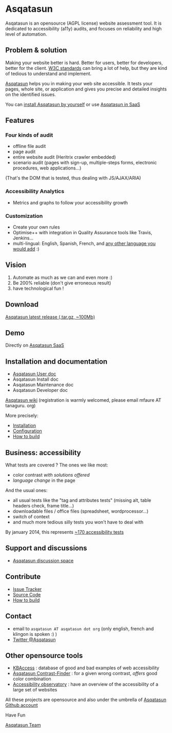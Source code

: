 # Asqatasun

Asqatasun is an opensource (AGPL license) website assessment tool. It is dedicated to accessibility (a11y) audits, and focuses on reliability and high level of automation.

## Problem & solution

Making your website better is hard. Better for users, better for developers,
better for the client. [W3C standards](http://www.w3.org/TR/) can bring a lot of
 help, but they are kind of tedious to understand and implement.

[Asqatasun](http://asqatasun.org/) helps you in making your web site 
accessible. It tests your pages, whole site,  or application and gives you 
precise and detailed insights on the identified issues.

You can [install Asqatasun by yourself](http://www.tanaguru.org/en/content/ubuntu-prerequisites-tanaguru-3x) or use 
[Asqatasun in SaaS](https://my.tanaguru.com/)

## Features

### Four kinds of audit

* offline file audit
* page audit
* entire website audit (Heritrix crawler embedded)
* scenario audit (pages with sign-up, multiple-steps forms, electronic procedures, web applications...)

(That's the DOM that is tested, thus dealing with JS/AJAX/ARIA)

### Accessibility Analytics

 * Metrics and graphs to follow your accessibility growth

### Customization

* Create your own rules
* Optimise++ with integration in Quality Assurance tools like Travis, Jenkins...
* multi-lingual: English, Spanish, French, and [any other language you would add](https://crowdin.com/project/tanaguru) :)

## Vision

1. Automate as much as we can and even more :)
2. Be 200% reliable (don't give erroneous result)
3. have technological fun !

## Download

[Asqatasun latest release (.tar.gz, ~100Mb)](http://download.asqatasun.org/Asqatasun/asqatasun-latest.tar.gz)

## Demo

Directly on [Asqatasun SaaS](https://my.tanaguru.com/)

## Installation and documentation

* [Asqatasun User doc](user-doc.md)
* Asqatasun Install doc
* Asqatasun Maintenance doc
* Asqatasun Developer doc

[Asqatasun wiki](http://www.tanaguru.org) (registration is warmly welcomed, please email mfaure AT tanaguru. org)

More precisely:

* [Installation](http://www.tanaguru.org/en/content/tanaguru-3x)
* [Configuration](http://www.tanaguru.org/en/content/configuration)
* [How to build](http://www.tanaguru.org/en/content/how-build)

## Business: accessibility

What tests are covered ? The ones we like most:

* color contrast *with solutions offered*
* *language change* in the page

And the usual ones:

* all usual tests like the "tag and attributes tests" (missing alt, table headers check, frame title...)
* downloadable files / office files (spreadsheet, wordprocessor...)
* switch of context
* and much more tedious silly tests you won't have to deal with

By january 2014, this represents [~170 accessibility tests](http://www.tanaguru.org/en/content/accessiweb-22-coverage)

## Support and discussions

* [Asqatasun discussion space](http://forum.asqatasun.org) 

## Contribute

- [Issue Tracker](https://github.com/Asqatasun/Asqatasun/issues)
- [Source Code](https://github.com/Asqatasun/Asqatasun)
- [How to build](http://www.tanaguru.org/en/content/how-build)

## Contact 

* email to `asqatasun AT asqatasun dot org` (only english, french and klingon is spoken :) ) 
* [Twitter @Asqatasun](https://twitter.com/Asqatasun)

## Other opensource tools

* [KBAccess](http://www.kbaccess.org/) : database of good and bad examples of web accessibility
* [Asqatasun Contrast-Finder](http://contrast-finder.tanaguru.com/) : for a given wrong contrast, *offers* good color combination
* [Accessibility observatory](http://observatoire-accessibilite.org/) : have an overview of the accessibility of a large set of websites
 
All these projects are opensource and also under the umbrella of [Asqatasun Github account](https://github.com/Asqatasun)

Have Fun

[Asqatasun Team](asqatasun-team.md)
